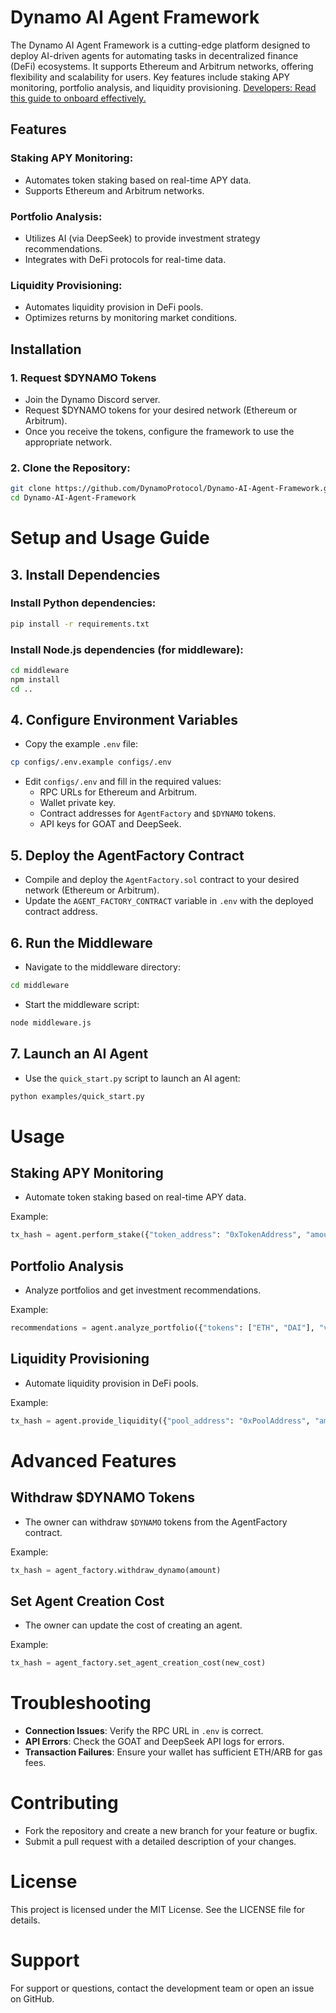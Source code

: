 # Dynamo AI Agent Framework

The Dynamo AI Agent Framework is a cutting-edge platform designed to deploy AI-driven agents for automating tasks in decentralized finance (DeFi) ecosystems. It supports Ethereum and Arbitrum networks, offering flexibility and scalability for users. Key features include staking APY monitoring, portfolio analysis, and liquidity provisioning. [Developers: Read this guide to onboard effectively.](DeveloperOnboarding.md)

## Features

### Staking APY Monitoring:
- Automates token staking based on real-time APY data.
- Supports Ethereum and Arbitrum networks.

### Portfolio Analysis:
- Utilizes AI (via DeepSeek) to provide investment strategy recommendations.
- Integrates with DeFi protocols for real-time data.

### Liquidity Provisioning:
- Automates liquidity provision in DeFi pools.
- Optimizes returns by monitoring market conditions.

## Installation

### 1. Request $DYNAMO Tokens
- Join the Dynamo Discord server.
- Request $DYNAMO tokens for your desired network (Ethereum or Arbitrum).
- Once you receive the tokens, configure the framework to use the appropriate network.

### 2. Clone the Repository:
```bash
git clone https://github.com/DynamoProtocol/Dynamo-AI-Agent-Framework.git
cd Dynamo-AI-Agent-Framework
```


# Setup and Usage Guide

## 3. Install Dependencies

### Install Python dependencies:

```bash
pip install -r requirements.txt
```

### Install Node.js dependencies (for middleware):

```bash
cd middleware
npm install
cd ..
```

## 4. Configure Environment Variables

- Copy the example `.env` file:

```bash
cp configs/.env.example configs/.env
```

- Edit `configs/.env` and fill in the required values:
  - RPC URLs for Ethereum and Arbitrum.
  - Wallet private key.
  - Contract addresses for `AgentFactory` and `$DYNAMO` tokens.
  - API keys for GOAT and DeepSeek.

## 5. Deploy the AgentFactory Contract

- Compile and deploy the `AgentFactory.sol` contract to your desired network (Ethereum or Arbitrum).
- Update the `AGENT_FACTORY_CONTRACT` variable in `.env` with the deployed contract address.

## 6. Run the Middleware

- Navigate to the middleware directory:

```bash
cd middleware
```

- Start the middleware script:

```bash
node middleware.js
```

## 7. Launch an AI Agent

- Use the `quick_start.py` script to launch an AI agent:

```bash
python examples/quick_start.py
```

# Usage

## Staking APY Monitoring

- Automate token staking based on real-time APY data.

Example:

```python
tx_hash = agent.perform_stake({"token_address": "0xTokenAddress", "amount": 1.0})
```

## Portfolio Analysis

- Analyze portfolios and get investment recommendations.

Example:

```python
recommendations = agent.analyze_portfolio({"tokens": ["ETH", "DAI"], "values": [1.2, 350]})
```

## Liquidity Provisioning

- Automate liquidity provision in DeFi pools.

Example:

```python
tx_hash = agent.provide_liquidity({"pool_address": "0xPoolAddress", "amount": 1000})
```

# Advanced Features

## Withdraw $DYNAMO Tokens

- The owner can withdraw `$DYNAMO` tokens from the AgentFactory contract.

Example:

```python
tx_hash = agent_factory.withdraw_dynamo(amount)
```

## Set Agent Creation Cost

- The owner can update the cost of creating an agent.

Example:

```python
tx_hash = agent_factory.set_agent_creation_cost(new_cost)
```

# Troubleshooting

- **Connection Issues**: Verify the RPC URL in `.env` is correct.
- **API Errors**: Check the GOAT and DeepSeek API logs for errors.
- **Transaction Failures**: Ensure your wallet has sufficient ETH/ARB for gas fees.

# Contributing

- Fork the repository and create a new branch for your feature or bugfix.
- Submit a pull request with a detailed description of your changes.

# License

This project is licensed under the MIT License. See the LICENSE file for details.

# Support

For support or questions, contact the development team or open an issue on GitHub.

